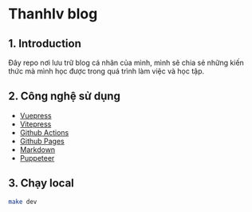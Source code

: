 # Thanhlv blog

## 1. Introduction
Đây repo nơi lưu trữ blog cá nhân của mình, mình sẽ chia sẻ những kiến thức mà mình học được trong quá trình làm việc và học tập.

## 2. Công nghệ sử dụng
- [Vuepress](https://vuepress.vuejs.org/)
- [Vitepress](https://vitepress.vuejs.org/)
- [Github Actions](https://docs.github.com/en/actions)
- [Github Pages](https://docs.github.com/en/pages)
- [Markdown](https://www.markdownguide.org/)
- [Puppeteer](https://pptr.dev/)

## 3. Chạy local
```bash
make dev
```
